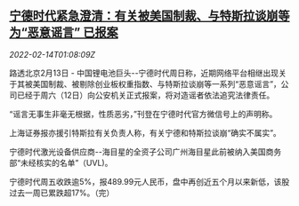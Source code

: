 <!--1644802263000-->
[宁德时代紧急澄清：有关被美国制裁、与特斯拉谈崩等为“恶意谣言” 已报案](https://cn.reuters.com/article/amperex-clarifications0213-sun-idCNKBS2KJ023)
------

<div><i>2022-02-14T01:08:09Z</i></div><p>路透北京2月13日 - 中国锂电池巨头--宁德时代周日称，近期网络平台相继出现关于其被美国制裁、被剔除创业板权重指数、与特斯拉谈崩等一系列“恶意谣言”，公司已经于周六（12日）向公安机关正式报案，将对造谣者依法追究法律责任。</p><p>“谣言无事生非毫无根据，性质恶劣，”刊登在宁德时代官方微信号上的声明称。</p><p>上海证券报亦援引特斯拉有关负责人称，有关宁德和特斯拉谈崩“确实不属实”。</p><p>宁德时代激光设备供应商--海目星的全资子公司广州海目星此前被纳入美国商务部“未经核实的名单”（UVL)。</p><p>宁德时代周五收跌逾5%，报489.99元人民币，盘中再创近五个月以来新低，该股过去一周已累跌超17%。（完）</p>
